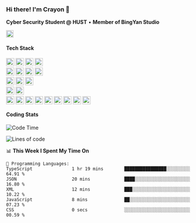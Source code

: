 <div align="left">

### Hi there! I'm Crayon 👋

**Cyber Security Student @ HUST** • **Member of BingYan Studio**

</div>

<div style=" text-align: left;">
<div style="display:flex;align-items:center;">
<img style="width:20%;" src="https://count.getloli.com/@Crayon?name=Crayon&theme=capoo-2&padding=7&offset=0&align=center&scale=1&pixelated=1&darkmode=auto" style="margin-top: 8px;">
<!-- <img src="https://wakatime.com/badge/user/493754fa-a87a-40a4-afc6-62a4b8f68adf.svg" height="18"><br> -->
</div>

#### Tech Stack

<div style="display: flex; flex-direction: column; gap: 4px;">

<div style="display: flex; flex-wrap: wrap; gap: 4px;">
<img src="https://img.shields.io/badge/JavaScript-F7DF1E?style=for-the-badge&logo=javascript&logoColor=black" height="22">
<img src="https://img.shields.io/badge/TypeScript-3178C6?style=for-the-badge&logo=typescript&logoColor=white" height="22">
<img src="https://img.shields.io/badge/Python-3776AB?style=for-the-badge&logo=python&logoColor=white" height="22">
<img src="https://img.shields.io/badge/C-A8B9CC?style=for-the-badge&logo=c&logoColor=white" height="22">
</div>

<div style="display: flex; flex-wrap: wrap; gap: 4px;">
<img src="https://img.shields.io/badge/Vue.js-4FC08D?style=for-the-badge&logo=vue.js&logoColor=white" height="22">
<img src="https://img.shields.io/badge/React-61DAFB?style=for-the-badge&logo=react&logoColor=black" height="22">
<img src="https://img.shields.io/badge/Next.js-000000?style=for-the-badge&logo=next.js&logoColor=white" height="22">
<img src="https://img.shields.io/badge/Nuxt.js-00C58E?style=for-the-badge&logo=nuxt.js&logoColor=white" height="22">
</div>

<div style="display: flex; flex-wrap: wrap; gap: 4px;">
<img src="https://img.shields.io/badge/Node.js-339933?style=for-the-badge&logo=node.js&logoColor=white" height="22">
<img src="https://img.shields.io/badge/Bun-000000?style=for-the-badge&logo=bun&logoColor=white" height="22">
<img src="https://img.shields.io/badge/Express.js-000000?style=for-the-badge&logo=express&logoColor=white" height="22">
</div>

<div style="display: flex; flex-wrap: wrap; gap: 4px;">
<img src="https://img.shields.io/badge/MongoDB-47A248?style=for-the-badge&logo=mongodb&logoColor=white" height="22">
<img src="https://img.shields.io/badge/MySQL-4479A1?style=for-the-badge&logo=mysql&logoColor=white" height="22">
</div>

<div style="display: flex; flex-wrap: wrap; gap: 4px;">
<img src="https://img.shields.io/badge/Docker-2496ED?style=for-the-badge&logo=docker&logoColor=white" height="22">
<img src="https://img.shields.io/badge/Kubernetes-326CE5?style=for-the-badge&logo=kubernetes&logoColor=white" height="22">
<img src="https://img.shields.io/badge/Vercel-000000?style=for-the-badge&logo=vercel&logoColor=white" height="22">
<img src="https://img.shields.io/badge/Nginx-009639?style=for-the-badge&logo=nginx&logoColor=white" height="22">
<img src="https://img.shields.io/badge/Linux-FCC624?style=for-the-badge&logo=linux&logoColor=black" height="22">
<img src="https://img.shields.io/badge/Git-F05032?style=for-the-badge&logo=git&logoColor=white" height="22">
<img src="https://img.shields.io/badge/GitHub-181717?style=for-the-badge&logo=github&logoColor=white" height="22">
<img src="https://img.shields.io/badge/VS_Code-007ACC?style=for-the-badge&logo=visual-studio-code&logoColor=white" height="22">
<img src="https://img.shields.io/badge/Postman-FF6C37?style=for-the-badge&logo=postman&logoColor=white" height="22">
</div>

</div>

</div>

<div align="left" >

#### Coding Stats

<!--START_SECTION:waka-->
![Code Time](http://img.shields.io/badge/Code%20Time-401%20hrs%2033%20mins-blue)

![Lines of code](https://img.shields.io/badge/From%20Hello%20World%20I%27ve%20Written-4.9%20million%20lines%20of%20code-blue)

📊 **This Week I Spent My Time On** 

```text
💬 Programming Languages: 
TypeScript               1 hr 19 mins        ████████████████░░░░░░░░░   64.91 % 
JSON                     20 mins             ████░░░░░░░░░░░░░░░░░░░░░   16.80 % 
XML                      12 mins             ███░░░░░░░░░░░░░░░░░░░░░░   10.22 % 
JavaScript               8 mins              ██░░░░░░░░░░░░░░░░░░░░░░░   07.23 % 
CSS                      0 secs              ░░░░░░░░░░░░░░░░░░░░░░░░░   00.59 % 
```


<!--END_SECTION:waka-->

<!-- <img style="width:30%;" src="https://github-readme-stats.vercel.app/api/wakatime?username=Crayon&theme=prussian&hide_border=true&layout=pie&langs_count=20" width="60%"> -->


</div>

